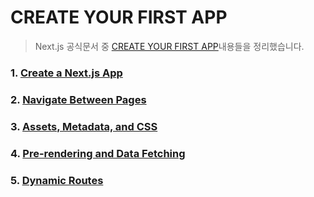 # CREATE YOUR FIRST APP

> Next.js 공식문서 중 [CREATE YOUR FIRST APP](https://nextjs.org/learn/basics/create-nextjs-app)내용들을 정리했습니다.

### 1. [Create a Next.js App](https://github.com/ChoJinmok/TIL/blob/master//Next.js/CreateYourFirstApp/CreateANextjsApp.md)

### 2. [Navigate Between Pages](https://github.com/ChoJinmok/TIL/blob/master//Next.js/CreateYourFirstApp/NavigateBetweenPages.md)

### 3. [Assets, Metadata, and CSS](https://github.com/ChoJinmok/TIL/blob/master//Next.js/CreateYourFirstApp/AssetsMetadataCSS.md)

### 4. [Pre-rendering and Data Fetching](https://github.com/ChoJinmok/TIL/blob/master//Next.js/CreateYourFirstApp/PreRenderingDataFetching.md)

### 5. [Dynamic Routes](https://github.com/ChoJinmok/TIL/blob/master//Next.js/CreateYourFirstApp/DynamicRoutes.md)

